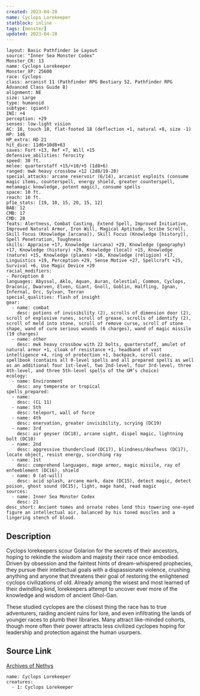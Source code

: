 ```yaml
---
created: 2023-04-28
name: Cyclops Lorekeeper
statblock: inline
tags: [monster]
updated: 2023-04-28
---
```

```statblock
layout: Basic Pathfinder 1e Layout
source: "Inner Sea Monster Codex"
Monster_CR: 13
name: Cyclops Lorekeeper
Monster_XP: 25600
race: Cyclops
class: arcanist 11 (Pathfinder RPG Bestiary 52, Pathfinder RPG Advanced Class Guide 8)
alignment: NE
size: Large
type: humanoid
subtype: (giant)
INI: +4
perception: +29
senses: low-light vision
AC: 18, touch 10, flat-footed 18 (deflection +1, natural +8, size -1)
HP: 146
HP_extra: HD 21
hit_dice: 11d6+10d8+63
saves: Fort +13, Ref +7, Will +15
defensive_abilities: ferocity
speed: 30 ft.
melee: quarterstaff +15/+10/+5 (1d8+6)
ranged: mwk heavy crossbow +12 (2d8/19-20)
special_attacks: arcane reservoir (6/14), arcanist exploits (consume magic items, counterspell, energy shield, greater counterspell, metamagic knowledge, potent magic), consume spells
space: 10 ft.
reach: 10 ft.
pf1e_stats: [19, 10, 15, 20, 15, 12]
BAB: 12
CMB: 17
CMD: 28
feats: Alertness, Combat Casting, Extend Spell, Improved Initiative, Improved Natural Armor, Iron Will, Magical Aptitude, Scribe Scroll, Skill Focus (Knowledge [arcana]), Skill Focus (Knowledge [history]), Spell Penetration, Toughness
skills: Appraise +17, Knowledge (arcana) +29, Knowledge (geography) +17, Knowledge (history) +29, Knowledge (local) +15, Knowledge (nature) +15, Knowledge (planes) +16, Knowledge (religion) +17, Linguistics +19, Perception +29, Sense Motive +27, Spellcraft +25, Survival +6, Use Magic Device +29
racial_modifiers:
- Perception 8
languages: Abyssal, Aklo, Aquan, Auran, Celestial, Common, Cyclops, Draconic, Dwarven, Elven, Giant, Gnoll, Goblin, Halfling, Ignan, Infernal, Orc, Sylvan, Terran
special_qualities: flash of insight
gear:
  - name: combat
    desc: potions of invisibility (2), scrolls of dimension door (2), scroll of explosive runes, scroll of grease, scrolls of identify (2), scroll of meld into stone, scroll of remove curse, scroll of stone shape, wand of cure serious wounds (6 charges), wand of magic missile (19 charges)
  - name: other
    desc: mwk heavy crossbow with 22 bolts, quarterstaff, amulet of natural armor +1, cloak of resistance +1, headband of vast intelligence +4, ring of protection +1, backpack, scroll case, spellbook (contains all 0-level spells and all prepared spells as well as an additional four 1st-level, two 2nd-level, four 3rd-level, three 4th-level, and three 5th-level spells of the GM’s choice)
ecology:
  - name: Environment
    desc: any temperate or tropical
spells_prepared:
  - name:
    desc: (CL 11)
  - name: 5th
    desc: teleport, wall of force
  - name: 4th
    desc: enervation, greater invisibility, scrying (DC19)
  - name: 3rd
    desc: air geyser (DC18), arcane sight, dispel magic, lightning bolt (DC18)
  - name: 2nd
    desc: aggressive thundercloud (DC17), blindness/deafness (DC17), locate object, resist energy, scorching ray
  - name: 1st
    desc: comprehend languages, mage armor, magic missile, ray of enfeeblement (DC16), shield
  - name: 0 (at-will)
    desc: acid splash, arcane mark, daze (DC15), detect magic, detect poison, ghost sound (DC15), light, mage hand, read magic
sources:
  - name: Inner Sea Monster Codex
    desc: 21
desc_short: Ancient tomes and ornate robes lend this towering one-eyed figure an intellectual air, balanced by his toned muscles and a lingering stench of blood.
```
## Description
Cyclops lorekeepers scour Golarion for the secrets of their ancestors, hoping to rekindle the wisdom and majesty their race once embodied. Driven by obsession and the faintest hints of dream-whispered prophecies, they pursue their intellectual goals with a dispassionate violence, crushing anything and anyone that threatens their goal of restoring the enlightened cyclops civilizations of old. Already among the wisest and most learned of their dwindling kind, lorekeepers attempt to uncover ever more of the knowledge and wisdom of ancient Ghol-Gan.

These studied cyclopes are the closest thing the race has to true adventurers, raiding ancient ruins for lore, and even infiltrating the lands of younger races to plumb their libraries. Many attract like-minded cohorts, though more often their power attracts less civilized cyclopes hoping for leadership and protection against the human usurpers.
## Source Link
[Archives of Nethys](https://aonprd.com/MonsterDisplay.aspx?ItemName=Cyclops%20Lorekeeper)
```encounter-table
name: Cyclops Lorekeeper
creatures:
  - 1: Cyclops Lorekeeper
```
